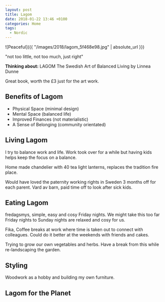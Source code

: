 ```yaml
---
layout: post
title: Lagom
date: 2018-01-22 13:46 +0100
categories: Home
tags:
  - Nordic
---
```



![Peaceful]({{ "/images/2018/lagom_5f468e98.jpg" | absolute_url }})

"not too little, not too much, just right"

**Thinking about:** 
LAGOM The Swedish Art of Balanced Living by Linnea Dunne

Great book, worth the £3 just for the art work.

Benefits of Lagom
--
* Physical Space (minimal design)
* Mental Space (balanced life)
* Improved Finances (not materialistic)
* A Sense of Belonging (community orientated)

Living Lagom
--
I try to balance work and life. Work took over for a while but having kids helps keep the focus on a balance. 

Home made chandelier with 40 tea light lanterns, replaces the tradition fire place.

Would have loved the paternity working rights in Sweden 3 months off for each parent. Vard av barn, paid time off to look after sick kids.

Eating Lagom
--
fredagsmys, simple, easy and cosy Friday nights. We might take this too far Friday nights to Sunday nights are relaxed and cosy for us.

Fika, Coffee breaks at work where time is taken out to connect with colleagues. Could do it better at the weekends with friends and cakes.

Trying to grow our own vegetables and herbs. Have a break from this while re-landscaping the garden. 

Styling
--
Woodwork as a hobby and building my own furniture.

Lagom for the Planet
--
